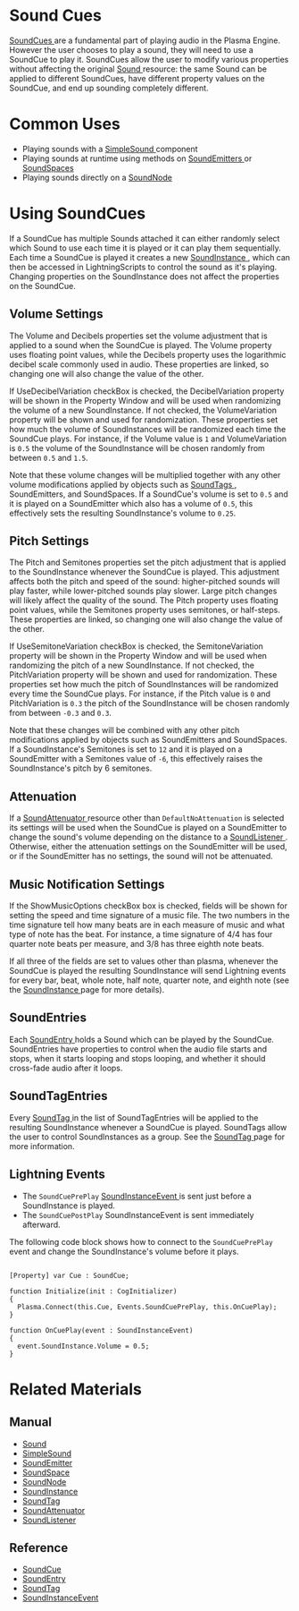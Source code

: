 # Sound Cues
[ SoundCues ](https://github.com/PlasmaEngine/PlasmaDocs/tree/master/docs/C%2B%2B/code_reference/class_reference/soundcue.markdown) are a fundamental part of playing audio in the Plasma Engine. However the user chooses to play a sound, they will need to use a SoundCue to play it. SoundCues allow the user to modify various properties without affecting the original [Sound ](https://plasmaengine.github.io/PlasmaDocs/Plasma1/Editor/audio/sound.markdown) resource: the same Sound can be applied to different SoundCues, have different property values on the SoundCue, and end up sounding completely different. 

# Common Uses

- Playing sounds with a [SimpleSound ](https://plasmaengine.github.io/PlasmaDocs/Plasma1/Editor/audio/simplesound.markdown) component
- Playing sounds at runtime using methods on [SoundEmitters ](https://plasmaengine.github.io/PlasmaDocs/Plasma1/Editor/audio/soundemitter.markdown) or [SoundSpaces ](https://plasmaengine.github.io/PlasmaDocs/Plasma1/Editor/audio/soundspace.markdown)
- Playing sounds directly on a [SoundNode ](https://plasmaengine.github.io/PlasmaDocs/Plasma1/Editor/audio/soundnode.markdown)

# Using SoundCues

If a SoundCue has multiple Sounds attached it can either randomly select which Sound to use each time it is played or it can play them sequentially. Each time a SoundCue is played it creates a new [SoundInstance ](https://plasmaengine.github.io/PlasmaDocs/Plasma1/Editor/audio/soundinstance.markdown), which can then be accessed in LightningScripts to control the sound as it's playing. Changing properties on the SoundInstance does not affect the properties on the SoundCue.

## Volume Settings

The Volume  and  Decibels  properties set the volume adjustment that is applied to a sound when the SoundCue is played. The Volume  property uses floating point values, while the Decibels  property uses the logarithmic decibel scale commonly used in audio. These properties are linked, so changing one will also change the value of the other.

If UseDecibelVariation checkBox is checked, the DecibelVariation  property will be shown in the Property Window and will be used when randomizing the volume of a new SoundInstance. If not checked, the VolumeVariation  property will be shown and used for randomization. These properties set how much the volume of SoundInstances will be randomized each time the SoundCue plays. For instance, if the Volume  value is `1` and VolumeVariation  is `0.5` the volume of the SoundInstance will be chosen randomly from between `0.5` and `1.5`. 

Note that these volume changes will be multiplied together with any other volume modifications applied by objects such as [SoundTags ](https://plasmaengine.github.io/PlasmaDocs/Plasma1/Editor/audio/soundtag.markdown), SoundEmitters, and SoundSpaces. If a SoundCue's volume is set to `0.5` and it is played on a SoundEmitter which also has a volume of `0.5`, this effectively sets the resulting SoundInstance's volume to `0.25`.

## Pitch Settings

The  Pitch  and  Semitones  properties set the pitch adjustment that is applied to the SoundInstance whenever the SoundCue is played. This adjustment affects both the pitch and speed of the sound: higher-pitched sounds will play faster, while lower-pitched sounds play slower. Large pitch changes will likely affect the quality of the sound. The  Pitch  property uses floating point values, while the Semitones  property uses semitones, or half-steps. These properties are linked, so changing one will also change the value of the other.

If UseSemitoneVariation checkBox is checked, the  SemitoneVariation  property will be shown in the Property Window and will be used when randomizing the pitch of a new SoundInstance. If not checked, the  PitchVariation  property will be shown and used for randomization. These properties set how much the pitch of SoundInstances will be randomized every time the SoundCue plays. For instance, if the  Pitch  value is `0` and  PitchVariation  is `0.3` the pitch of the SoundInstance will be chosen randomly from between `-0.3` and `0.3`.

Note that these changes will be combined with any other pitch modifications applied by objects such as SoundEmitters and SoundSpaces. If a SoundInstance's  Semitones  is set to `12` and it is played on a SoundEmitter with a  Semitones  value of `-6`, this effectively raises the SoundInstance's pitch by 6 semitones.

## Attenuation

If a [SoundAttenuator ](https://plasmaengine.github.io/PlasmaDocs/Plasma1/Editor/audio/soundattenuator.markdown) resource other than `DefaultNoAttenuation` is selected its settings will be used when the SoundCue is played on a SoundEmitter to change the sound's volume depending on the distance to a [SoundListener ](https://plasmaengine.github.io/PlasmaDocs/Plasma1/Editor/audio/soundlistener.markdown). Otherwise, either the attenuation settings on the SoundEmitter will be used, or if the SoundEmitter has no settings, the sound will not be attenuated.

## Music Notification Settings 

If the ShowMusicOptions checkBox box is checked, fields will be shown for setting the speed and time signature of a music file. The two numbers in the time signature tell how many beats are in each measure of music and what type of note has the beat. For instance, a time signature of 4/4 has four quarter note beats per measure, and 3/8 has three eighth note beats. 

If all three of the fields are set to values other than plasma, whenever the SoundCue is played the resulting SoundInstance will send Lightning events for every bar, beat, whole note, half note, quarter note, and eighth note (see the [SoundInstance ](https://plasmaengine.github.io/PlasmaDocs/Plasma1/Editor/audio/soundinstance.markdown) page for more details). 

## SoundEntries 

Each [ SoundEntry ](https://github.com/PlasmaEngine/PlasmaDocs/tree/master/docs/C%2B%2B/code_reference/class_reference/soundentry.markdown) holds a Sound which can be played by the SoundCue. SoundEntries have properties to control when the audio file starts and stops, when it starts looping and stops looping, and whether it should cross-fade audio after it loops.

## SoundTagEntries

Every [ SoundTag ](https://plasmaengine.github.io/PlasmaDocs/Plasma1/Editor/audio/soundtag.markdown) in the list of SoundTagEntries will be applied to the resulting SoundInstance whenever a SoundCue is played. SoundTags allow the user to control SoundInstances as a group. See the [SoundTag ](https://plasmaengine.github.io/PlasmaDocs/Plasma1/Editor/audio/soundtag.markdown) page for more information.

##  Lightning Events

- The `SoundCuePrePlay` [ SoundInstanceEvent  ](https://github.com/PlasmaEngine/PlasmaDocs/tree/master/docs/C%2B%2B/code_reference/class_reference/soundinstanceevent.markdown) is sent just before a SoundInstance is played. 
- The `SoundCuePostPlay` SoundInstanceEvent is sent immediately afterward. 

The following code block shows how to connect to the `SoundCuePrePlay` event and change the SoundInstance's volume before it plays.

<pre><code class="language-csharp">
[Property] var Cue : SoundCue;

function Initialize(init : CogInitializer)
{
  Plasma.Connect(this.Cue, Events.SoundCuePrePlay, this.OnCuePlay);
}

function OnCuePlay(event : SoundInstanceEvent)
{
  event.SoundInstance.Volume = 0.5;
}
</code></pre>


# Related Materials

## Manual
- [Sound ](https://plasmaengine.github.io/PlasmaDocs/Plasma1/Editor/audio/sound.markdown)
- [SimpleSound ](https://plasmaengine.github.io/PlasmaDocs/Plasma1/Editor/audio/simplesound.markdown)
- [SoundEmitter ](https://plasmaengine.github.io/PlasmaDocs/Plasma1/Editor/audio/soundemitter.markdown)
- [SoundSpace ](https://plasmaengine.github.io/PlasmaDocs/Plasma1/Editor/audio/soundspace.markdown)
- [SoundNode ](https://plasmaengine.github.io/PlasmaDocs/Plasma1/Editor/audio/soundnode.markdown)
- [SoundInstance ](https://plasmaengine.github.io/PlasmaDocs/Plasma1/Editor/audio/soundinstance.markdown)
- [SoundTag ](https://plasmaengine.github.io/PlasmaDocs/Plasma1/Editor/audio/soundtag.markdown)
- [SoundAttenuator ](https://plasmaengine.github.io/PlasmaDocs/Plasma1/Editor/audio/soundattenuator.markdown)
- [SoundListener ](https://plasmaengine.github.io/PlasmaDocs/Plasma1/Editor/audio/soundlistener.markdown)

 ## Reference
- [ SoundCue ](https://github.com/PlasmaEngine/PlasmaDocs/tree/master/docs/C%2B%2B/code_reference/class_reference/soundcue.markdown)
- [ SoundEntry ](https://github.com/PlasmaEngine/PlasmaDocs/tree/master/docs/C%2B%2B/code_reference/class_reference/soundentry.markdown)
- [ SoundTag ](https://github.com/PlasmaEngine/PlasmaDocs/tree/master/docs/C%2B%2B/code_reference/class_reference/soundtag.markdown)
- [ SoundInstanceEvent ](https://github.com/PlasmaEngine/PlasmaDocs/tree/master/docs/C%2B%2B/code_reference/class_reference/soundinstanceevent.markdown) 

 